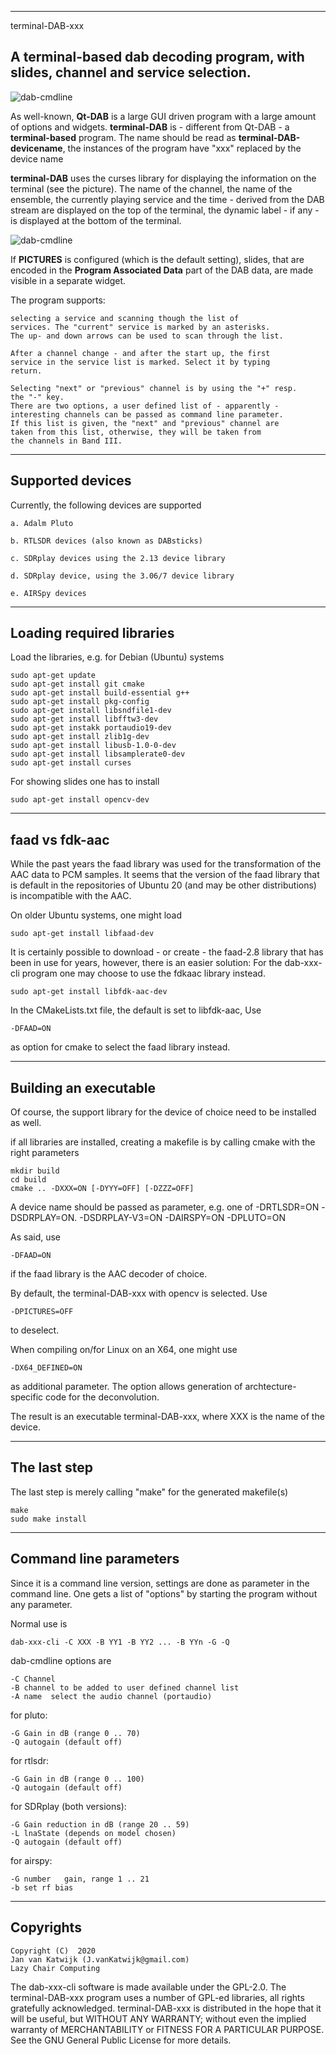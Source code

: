 
-------------------------------------------------------------------------
terminal-DAB-xxx

A terminal-based dab decoding program, with slides, channel and service selection.
-------------------------------------------------------------------------

![dab-cmdline](/terminal-dab-1.png?raw=true)

As well-known, **Qt-DAB** is a large GUI driven program with a
large amount of options and widgets.
**terminal-DAB** is - different from Qt-DAB - a **terminal-based**  program.
The name should be read as **terminal-DAB-devicename**, the instances
of the program have "xxx" replaced by the device name

**terminal-DAB** uses the curses library for displaying the information
on the terminal (see the picture).
The name of the channel, the name of the ensemble, the currently playing
service and the time - derived from the DAB stream are displayed
on the top of the terminal, the dynamic label - if any - is
displayed at the bottom of the terminal.

![dab-cmdline](/terminal-dab-2.png?raw=true)

If **PICTURES**  is configured (which is the default setting), slides,
that are encoded in the **Program Associated Data** part of the DAB data,
are made visible in a separate widget.

The program supports:

	selecting a service and scanning though the list of
	services. The "current" service is marked by an asterisks.
	The up- and down arrows can be used to scan through the list.

	After a channel change - and after the start up, the first
	service in the service list is marked. Select it by typing
	return.

	Selecting "next" or "previous" channel is by using the "+" resp.
	the "-" key.
	There are two options, a user defined list of - apparently -
	interesting channels can be passed as command line parameter.
	If this list is given, the "next" and "previous" channel are
	taken from this list, otherwise, they will be taken from
	the channels in Band III.


-------------------------------------------------------------------------
Supported devices
-------------------------------------------------------------------------

Currently, the following devices are supported

	a. Adalm Pluto

	b. RTLSDR devices (also known as DABsticks)

	c. SDRplay devices using the 2.13 device library

	d. SDRplay device, using the 3.06/7 device library

	e. AIRSpy devices

---------------------------------------------------------------------------
Loading required libraries
--------------------------------------------------------------------------

Load the libraries, e.g. for Debian (Ubuntu) systems


	sudo apt-get update
	sudo apt-get install git cmake
	sudo apt-get install build-essential g++
	sudo apt-get install pkg-config
	sudo apt-get install libsndfile1-dev
	sudo apt-get install libfftw3-dev
	sudo apt-get instakk portaudio19-dev 
	sudo apt-get install zlib1g-dev 
	sudo apt-get install libusb-1.0-0-dev
	sudo apt-get install libsamplerate0-dev
	sudo apt-get install curses

For showing slides one has to install

	sudo apt-get install opencv-dev

--------------------------------------------------------------------------
faad vs fdk-aac
--------------------------------------------------------------------------

While the past years the faad library was used for the transformation of the
AAC data to PCM samples. It seems that the version of the faad library
that is default in the repositories of Ubuntu 20 (and may be other
distributions) is incompatible with the AAC.

On older Ubuntu systems, one might load

	sudo apt-get install libfaad-dev

It is certainly possible to download - or create - the faad-2.8 library
that has been in use for years, however, there is an easier
solution:
For the dab-xxx-cli program one may choose to use the fdkaac library
instead.

	sudo apt-get install libfdk-aac-dev

In the CMakeLists.txt file, the default is set to libfdk-aac,
Use

	-DFAAD=ON

as option for cmake to select the faad library instead.

------------------------------------------------------------------------
Building an executable
------------------------------------------------------------------------

Of course, the support library for the device of choice need to
be installed as well.

if all libraries are installed, creating a makefile is by calling 
cmake with the right parameters

	mkdir build
	cd build
	cmake .. -DXXX=ON [-DYYY=OFF] [-DZZZ=OFF]

A device name should be passed as parameter, e.g. one of
	-DRTLSDR=ON 
	-DSDRPLAY=ON.
	-DSDRPLAY-V3=ON
	-DAIRSPY=ON
	-DPLUTO=ON

As said, use

	-DFAAD=ON

if the faad library is the AAC decoder of choice.

By default, the terminal-DAB-xxx with opencv is selected. Use

	-DPICTURES=OFF

to deselect.

When compiling on/for Linux on an X64, one might use

	-DX64_DEFINED=ON

as additional parameter. The option allows generation of 
archtecture-specific  code for the deconvolution.

The result is an executable terminal-DAB-xxx, where XXX is the name
of the device.

------------------------------------------------------------------------
The last step
------------------------------------------------------------------------

The last step is merely calling "make" for the generated makefile(s)

	make
	sudo make install

------------------------------------------------------------------------
Command line parameters
------------------------------------------------------------------------

Since it is a command line version, settings are done as parameter
in the command line.
One gets a list of "options" by starting the program without any parameter.

Normal use is

	dab-xxx-cli -C XXX -B YY1 -B YY2 ... -B YYn -G -Q

dab-cmdline options are

	-C Channel
	-B channel to be added to user defined channel list
	-A name	 select the audio channel (portaudio)

for pluto:

	-G Gain in dB (range 0 .. 70)
	-Q autogain (default off)

for rtlsdr:

	-G Gain in dB (range 0 .. 100)
	-Q autogain (default off)

for SDRplay (both versions):

	-G Gain reduction in dB (range 20 .. 59)
	-L lnaState (depends on model chosen)
	-Q autogain (default off)

for airspy:

	-G number	gain, range 1 .. 21
	-b set rf bias

-------------------------------------------------------------------------
Copyrights
-------------------------------------------------------------------------
	
	Copyright (C)  2020
	Jan van Katwijk (J.vanKatwijk@gmail.com)
	Lazy Chair Computing

The dab-xxx-cli software is made available under the GPL-2.0. The terminal-DAB-xxx program uses a number of GPL-ed libraries, all rights gratefully acknowledged.
terminal-DAB-xxx is distributed in the hope that it will be useful, but WITHOUT ANY WARRANTY; without even the implied warranty of MERCHANTABILITY or FITNESS FOR A PARTICULAR PURPOSE.
See the GNU General Public License for more details.

